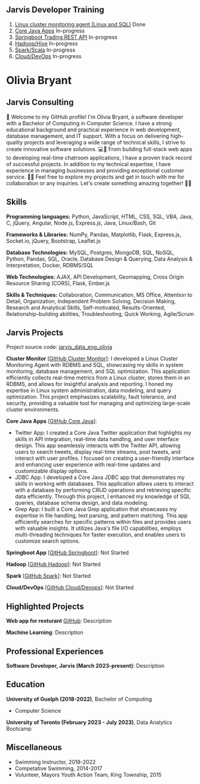 ## Jarvis Developer Training
1. [Linux cluster monitoring agent (Linux and SQL)](./linux_sql) Done
2. [Core Java Apps](./core_java) In-progress
3. [Springboot Trading REST API](./springboot) In-progress
4. [Hadoop/Hive](./hadoop) In-progress
5. [Spark/Scala](./spark) In-progress
6. [Cloud/DevOps](./cloud_devops) In-progress


# Olivia Bryant
## Jarvis Consulting
👋 Welcome to my GitHub profile!
I'm Olivia Bryant, a software developer with a Bachelor of Computing in Computer Science. I have a strong educational background and practical experience in web development, database management, and IT support. With a focus on delivering high-quality projects and leveraging a wide range of technical skills, I strive to create innovative software solutions. 💻🌟
From building full-stack web apps to developing real-time chatroom applications, I have a proven track record of successful projects. In addition to my technical expertise, I have experience in managing businesses and providing exceptional customer service. 🚀🔧
Feel free to explore my projects and get in touch with me for collaboration or any inquiries. Let's create something amazing together! 🌟✨




## Skills
**Programming languages:** Python, JavaScript, HTML, CSS, SQL, VBA, Java, C, jQuery, Angular, Node.js, Express.js, Java, Linux/Bash, Git

**Frameworks & Libraries:** NumPy, Pandas, Matplotlib, Flask, Express.js, Socket.io, jQuery, Bootstrap, Leaflet.js

**Database Technologies:** MySQL, Postgres, MongoDB, SQL, NoSQL, Python, Pandas, SQL, Oracle, Database Design & Querying, Data Analysis & Interpretation, Docker, RDBMS/SQL

**Web Technologies:** AJAX, API Development, Geomapping, Cross Origin Resource Sharing (CORS), Flask, Ember.js

**Skills & Techniques:** Collaboration, Communication, MS Office, Attention to Detail, Organization, Independent Problem Solving, Decision Making, Research and Analytical Skills, Self-motivated, Results-Oriented, Relationship-building abilities, Troubleshooting, Quick Working, Agile/Scrum




## Jarvis Projects

Project source code: [jarvis_data_eng_olivia](https://github.com/Jarvis-Consulting-Group/jarvis_data_eng_Olivia/tree/main/cloud_devops)

**Cluster Monitor** [[GitHub Cluster Monitor](https://github.com/Jarvis-Consulting-Group/jarvis_data_eng_Olivia/tree/main/linux_sql)]: I developed a Linux Cluster Monitoring Agent with RDBMS and SQL, showcasing my skills in system monitoring, database management, and SQL optimization. This application efficiently collects real-time metrics from a Linux cluster, stores them in an RDBMS, and allows for insightful analysis and reporting. I honed my expertise in Linux system administration, data modeling, and query optimization. This project emphasizes scalability, fault tolerance, and security, providing a valuable tool for managing and optimizing large-scale cluster environments.

**Core Java Apps** [[GitHub Core Java](https://github.com/Jarvis-Consulting-Group/jarvis_data_eng_Olivia/tree/main/core_java)]:
  - Twitter App: I created a Core Java Twitter application that highlights my skills in API integration, real-time data handling, and user interface design. This app seamlessly interacts with the Twitter API, allowing users to search tweets, display real-time streams, post tweets, and interact with user profiles. I focused on creating a user-friendly interface and enhancing user experience with real-time updates and customizable display options.
  - JDBC App: I developed a Core Java JDBC app that demonstrates my skills in working with databases. This application allows users to interact with a database by performing CRUD operations and retrieving specific data efficiently. Through this project, I enhanced my knowledge of SQL queries, database schema design, and data modeling.
  - Grep App: I built a Core Java Grep application that showcases my expertise in file handling, text parsing, and pattern matching. This app efficiently searches for specific patterns within files and provides users with valuable insights. It utilizes Java's file I/O capabilities, employs multi-threading techniques for faster execution, and enables users to customize search options.

**Springboot App** [[GitHub Springboot](https://github.com/Jarvis-Consulting-Group/jarvis_data_eng_Olivia/tree/main/springboot)]: Not Started

**Hadoop** [[GitHub Hadoop](https://github.com/Jarvis-Consulting-Group/jarvis_data_eng_Olivia/tree/main/hadoop)]: Not Started

**Spark** [[GitHub Spark](https://github.com/Jarvis-Consulting-Group/jarvis_data_eng_Olivia/tree/main/spark)]: Not Started

**Cloud/DevOps** [[GitHub Cloud/Devops](https://github.com/Jarvis-Consulting-Group/jarvis_data_eng_Olivia/tree/main/cloud_devops)]: Not Started




## Highlighted Projects

**Web app for resturant** [GitHub](): Description

**Machine Learning**: Description




## Professional Experiences

**Software Developer, Jarvis (March 2023-present)**: Description




## Education

**University of Guelph (2018-2022)**, Bachelor of Computing
  - Computer Science

**University of Toronto (February 2023 - July 2023)**, Data Analytics Bootcamp




## Miscellaneous
  - Swimming Instructor, 2018-2022
  - Competative Swimming, 2014-2017
  - Volunteer, Mayors Youth Action Team, King Township, 2015
